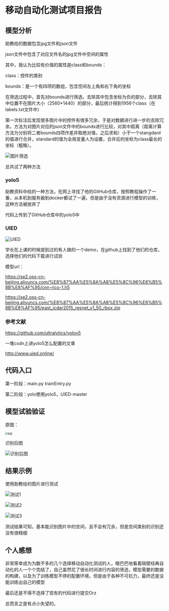 # 移动自动化测试项目报告

## 模型分析

助教给的数据包含jpg文件和json文件

json文件中包含了对应文件名的jpg文件中空间的属性

其中，我认为比较有价值的属性是class和bounds：

class：控件的类别

bounds：是一个有四项的数组，包含空间左上角和右下角的坐标

在筛选过程中，首先对bounds进行筛选，去除其中包含坐标为负的部分，去除其中位置不在图片大小（2560*1440）的部分，最后统计得到1956个class（在labels.txt文件中）

第一次标注后发现很多图片中的控件有很多冗余，于是对数据进行进一步的去除冗余。方法为对图片对应的json文件中的bounds进行比较，对其中距离（距离计算方法为分别将二者bounds四项作差并取绝对值，之后求和）小于一个stangdard的值进行合并，standard的值为全局变量人为设置，合并后的坐标为class最长的坐标（粗略）。

![图片筛选](https://se2.oss-cn-beijing.aliyuncs.com/%E8%87%AA%E5%8A%A8%E5%8C%96%E6%B5%8B%E8%AF%95/%E5%9B%BE%E7%89%87%E7%AD%9B%E9%80%89.png)

总共试了两种方法

### yolo5

助教资料中给的一种方法，在网上寻找了他的GitHub仓库，按照教程操作了一番，从本机到服务器到docker都试了一遍，但是由于没有资源进行模型的训练，这种方法被放弃了

代码上传到了GitHub仓库中的yolo5中

### UIED

![UIED](https://se2.oss-cn-beijing.aliyuncs.com/%E8%87%AA%E5%8A%A8%E5%8C%96%E6%B5%8B%E8%AF%95/UIED.png)

学长在上课的时候提到过的有人做的一个demo，在github上找到了他们的仓库，选择他们的代码下载进行试验

模型url：

https://se2.oss-cn-beijing.aliyuncs.com/%E8%87%AA%E5%8A%A8%E5%8C%96%E6%B5%8B%E8%AF%95/cnn-rico-1.h5

https://se2.oss-cn-beijing.aliyuncs.com/%E8%87%AA%E5%8A%A8%E5%8C%96%E6%B5%8B%E8%AF%95/east_icdar2015_resnet_v1_50_rbox.zip

### 参考文献

https://github.com/ultralytics/yolov5

一堆csdn上讲yolo5怎么配置的文章

http://www.uied.online/



## 代码入口

第一阶段：main.py	trainEntry.py

第二阶段：yolo使用yolo5，UIED-master

## 模型试验验证

原图：

<img src="https://se2.oss-cn-beijing.aliyuncs.com/%E8%87%AA%E5%8A%A8%E5%8C%96%E6%B5%8B%E8%AF%95/30800.jpg" alt="原图" style="zoom:50%;" />

识别后图

![识别后图](https://se2.oss-cn-beijing.aliyuncs.com/%E8%87%AA%E5%8A%A8%E5%8C%96%E6%B5%8B%E8%AF%95/result.jpg)

## 结果示例

使用助教给的图片进行测试

![测试1](https://se2.oss-cn-beijing.aliyuncs.com/%E8%87%AA%E5%8A%A8%E5%8C%96%E6%B5%8B%E8%AF%95/%E6%B5%8B%E8%AF%951.jpg)

![测试2](https://se2.oss-cn-beijing.aliyuncs.com/%E8%87%AA%E5%8A%A8%E5%8C%96%E6%B5%8B%E8%AF%95/%E6%B5%8B%E8%AF%952.jpg)

![测试3](https://se2.oss-cn-beijing.aliyuncs.com/%E8%87%AA%E5%8A%A8%E5%8C%96%E6%B5%8B%E8%AF%95/%E6%B5%8B%E8%AF%953.jpg)

测试结果可知，基本能识别图片中的空间，且不会有冗余，但是空间类别的识别还没有很精细

## 个人感想

非常荣幸成为为数不多的几个选择移动自动化测试的人，眼巴巴地看着隔壁经典自动化的人一个个完结了，自己虽然花了很长时间进行内容的筛选，模型需要的数据的构建，以及为了训练模型不停的配置环境，但是由于各种不可抗力，最终还是没能训练出自己的模型

最后还是不得不选择了现有的代码进行提交Orz

总而言之是有点小失望的。